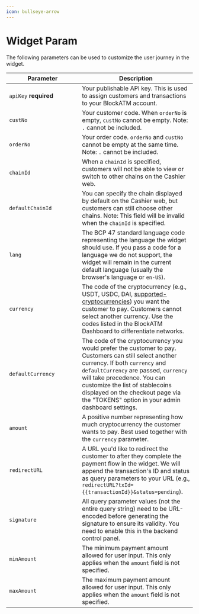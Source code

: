 ```yaml
---
icon: bullseye-arrow
---
```


# Widget Param

The following parameters can be used to customize the user journey in the widget.

<table><thead><tr><th width="180.66668701171875">Parameter</th><th>Description</th></tr></thead><tbody><tr><td><code>apiKey</code> <strong>required</strong></td><td>Your publishable API key. This is used to assign customers and transactions to your BlockATM account.</td></tr><tr><td><code>custNo</code></td><td>Your customer code. When <code>orderNo</code> is empty, <code>custNo</code> cannot be empty. Note: <code>.</code> cannot be included.</td></tr><tr><td><code>orderNo</code></td><td>Your order code. <code>orderNo</code> and <code>custNo</code> cannot be empty at the same time. Note: <code>.</code> cannot be included.</td></tr><tr><td><code>chainId</code></td><td>When a <code>chainId</code> is specified, customers will not be able to view or switch to other chains on the Cashier web.</td></tr><tr><td><code>defaultChainId</code></td><td>You can specify the chain displayed by default on the Cashier web, but customers can still choose other chains. Note: This field will be invalid when the <code>chainId</code> is specified.</td></tr><tr><td><code>lang</code></td><td>The BCP 47 standard language code representing the language the widget should use. If you pass a code for a language we do not support, the widget will remain in the current default language (usually the browser's language or <code>en-US</code>).</td></tr><tr><td><code>currency</code></td><td>The code of the cryptocurrency (e.g., USDT, USDC, DAI, <a href="https://blockatm.readme.io/reference/supported-cryptocurrencies">supported-cryptocurrencies</a>) you want the customer to pay. Customers cannot select another currency. Use the codes listed in the BlockATM Dashboard to differentiate networks.</td></tr><tr><td><code>defaultCurrency</code></td><td>The code of the cryptocurrency you would prefer the customer to pay. Customers can still select another currency. If both <code>currency</code> and <code>defaultCurrency</code> are passed, <code>currency</code> will take precedence. You can customize the list of stablecoins displayed on the checkout page via the "TOKENS" option in your admin dashboard settings.</td></tr><tr><td><code>amount</code></td><td>A positive number representing how much cryptocurrency the customer wants to pay. Best used together with the <code>currency</code> parameter.</td></tr><tr><td><code>redirectURL</code></td><td>A URL you'd like to redirect the customer to after they complete the payment flow in the widget. We will append the transaction's ID and status as query parameters to your URL (e.g., <code>redirectURL?txId={{transactionId}}&#x26;status=pending</code>).</td></tr><tr><td><code>signature</code></td><td>All query parameter values (not the entire query string) need to be URL-encoded before generating the signature to ensure its validity. You need to enable this in the backend control panel.</td></tr><tr><td><code>minAmount</code></td><td>The minimum payment amount allowed for user input. This only applies when the <code>amount</code> field is not specified.</td></tr><tr><td><code>maxAmount</code></td><td>The maximum payment amount allowed for user input. This only applies when the <code>amount</code> field is not specified.</td></tr></tbody></table>

